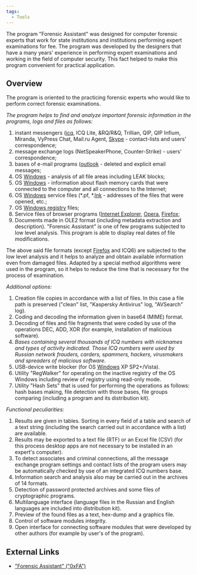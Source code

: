 ```yaml
---
tags:
  - Tools
---
```

The program "Forensic Assistant" was designed for computer forensic
experts that work for state institutions and institutions performing
expert examinations for fee. The program was developed by the designers
that have a many years' experience in performing expert examinations and
working in the field of computer security. This fact helped to make this
program convenient for practical application.

## Overview

The program is oriented to the practicing forensic experts who would
like to perform correct forensic examinations.

*The program helps to find and analyze important forensic information in
the programs, logs and files as follows:*

1.  instant messengers ([icq](icq.md), ICQ Lite, &RQ/R&Q,
    Trillian, QIP, QIP Infium, Miranda, VyPress Chat, Mail.ru Agent,
    [Skype](skype.md) - contact-lists and users'
    correspondence;
2.  message exchange logs (NetSpeakerPhone, Counter-Strike) - users'
    correspondence;
3.  bases of e-mail programs ([outlook](microsoft_outlook.md) -
    deleted and explicit email messages;
4.  OS [Windows](windows.md) - analysis
    of all file areas including LEAK blocks;
5.  OS [Windows](windows.md) -
    information about flash memory cards that were connected to the
    computer and all connections to the Internet;
6.  OS [Windows](windows.md) service files (\*.pf,
    \*.[lnk](lnk.md) - addresses of
    the files that were opened, etc.;
7.  OS [Windows registry](windows_registry.md) files;
8.  Service files of browser programs ([Internet Explorer](internet_explorer.md),
    [Opera](opera.md), [Firefox](firefox.md);
9.  Documents made in OLE2 format (including metadata extraction and
    description). "Forensic Assistant" is one of few programs subjected
    to low level analysis. This program is able to display real dates of
    file modifications.

The above said file formats (except [Firefox](firefox.md) and
ICQ6) are subjected to the low level analysis and it helps to analyze
and obtain available information even from damaged files. Adapted by a
special method algorithms were used in the program, so it helps to
reduce the time that is necessary for the process of examination.

*Additional options:*

1.  Creation file copies in accordance with a list of files. In this
    case a file path is preserved ("clean" list, "Kaspersky Antivirus"
    log, "AVSearch" log).
2.  Coding and decoding the information given in base64 (MIME) format.
3.  Decoding of files and file fragments that were coded by use of the
    operations DEC, ADD, XOR (for example, installation of malicious
    software).
4.  *Bases containing several thousands of ICQ numbers with nicknames
    and types of activity indicated. Those ICQ numbers were used by
    Russian network frauders, carders, spammers, hackers, virusmakers
    and spreaders of malicious software.*
5.  USB-device write blocker (for OS [Windows](windows.md) XP
    SP2+/Vista).
6.  Utility "RegWalker" for operating on the inactive registry of the OS
    Windows including review of registry using read-only mode.
7.  Utility "Hash Sets" that is used for performing the operations as
    follows: hash bases making, file detection with those bases, file
    groups comparing (including a program and its distribution kit).

*Functional peculiarities:*

1.  Results are given in tables. Sorting in every field of a table and
    search of a text string (including the search carried out in
    accordance with a list) are available.
2.  Results may be exported to a text file (RTF) or an Excel file (CSV)
    (for this process desktop apps are not necessary to be installed in
    an expert's computer).
3.  To detect associates and criminal connections, all the message
    exchange program settings and contact lists of the program users may
    be automatically checked by use of an integrated ICQ numbers base.
4.  Information search and analysis also may be carried out in the
    archives of 14 formats.
5.  Detection of password protected archives and some files of
    cryptographic programs.
6.  Multilanguage interface (language files in the Russian and English
    languages are included into distribution kit).
7.  Preview of the found files as a text, hex-dump and a graphics file.
8.  Control of software modules integrity.
9.  Open interface for connecting software modules that were developed
    by other authors (for example by user's of the program).

## External Links

* ["Forensic Assistant" ("0xFA")](http://nhtcu.ru/0xFA_eng.html)
